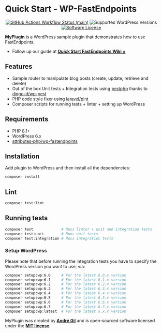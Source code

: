 # Quick Start - WP-FastEndpoints

<p align="center">
    <a href="https://github.com/attributes-php/wp-fastendpoints-my-plugin/actions"><img alt="GitHub Actions Workflow Status (main)" src="https://img.shields.io/github/actions/workflow/status/attributes-php/wp-fastendpoints-my-plugin/tests.yml"></a>
    <img alt="Supported WordPress Versions" src="https://img.shields.io/badge/6.x-versions?logo=wordpress&label=versions">
    <a href="https://opensource.org/licenses/MIT"><img alt="Software License" src="https://img.shields.io/badge/Licence-MIT-brightgreen"></a>
</p>

**MyPlugin** is a WordPress sample plugin that demonstrates how to use FastEndpoints.

- Follow up our guide at **[Quick Start FastEndpoints Wiki »](https://github.com/attributes-php/wp-fastendpoints/wiki/Quick-start)**

## Features

- Sample router to manipulate blog posts (create, update, retrieve and delete)
- Out of the box Unit tests + Integration tests using [pestphp](https://pestphp.com/) thanks to [dingo-d/wp-pest](https://github.com/dingo-d/wp-pest)
- PHP code style fixer using [laravel/pint](https://github.com/laravel/pint)
- Composer scripts for running tests + linter + setting up WordPress

## Requirements

- PHP 8.1+
- WordPress 6.x
- [attributes-php/wp-fastendpoints](https://packagist.org/packages/attributes-php/wp-fastendpoints)

## Installation

Add plugin to WordPress and then install all the dependencies:

```bash
composer install
```

## Lint

```bash
composer test:lint
```

## Running tests

```bash
composer test             # Runs linter + unit and integration tests
composer test:unit        # Runs unit tests
composer test:integration # Runs integration tests
```

### Setup WordPress

Please note that before running the integration tests you have to specify the WordPress
version you want to use, via:

```bash
composer setup:wp:6.0     # For the latest 6.0.x version
composer setup:wp:6.1     # For the latest 6.1.x version
composer setup:wp:6.2     # For the latest 6.2.x version
composer setup:wp:6.3     # For the latest 6.3.x version
composer setup:wp:6.4     # For the latest 6.4.x version
composer setup:wp:6.5     # For the latest 6.5.x version
composer setup:wp:6.6     # For the latest 6.6.x version
composer setup:wp:6.7     # For the latest 6.7.x version
composer setup:wp:latest  # For the latest x.x.x version
```

MyPlugin was created by **[André Gil](https://www.linkedin.com/in/andre-gil/)** and is open-sourced software licensed under the **[MIT license](https://opensource.org/licenses/MIT)**.
